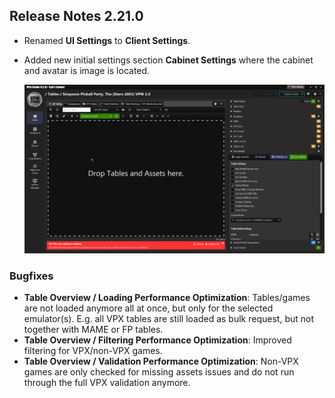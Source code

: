 ## Release Notes 2.21.0

- Renamed **UI Settings** to **Client Settings**.
- Added new initial settings section **Cabinet Settings** where the cabinet and avatar is image is located.

  <img src="https://raw.githubusercontent.com/syd711/vpin-studio/main/documentation/tables/universal-upload.png" width="900" />

### Bugfixes

- **Table Overview / Loading Performance Optimization**: Tables/games are not loaded anymore all at once, but only for the selected emulator(s). E.g. all VPX tables are still loaded as bulk request, but not together with MAME or FP tables. 
- **Table Overview / Filtering Performance Optimization**: Improved filtering for VPX/non-VPX games.
- **Table Overview / Validation Performance Optimization**: Non-VPX games are only checked for missing assets issues and do not run through the full VPX validation anymore.